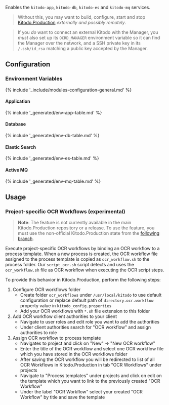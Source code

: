 Enables the `kitodo-app`, `kitodo-db`, `kitodo-es` and `kitodo-mq` services.

> Without this, you may want to build, configure, start and stop [Kitodo.Production](https://github.com/slub/kitodo-production-docker)
> _externally and possibly remotely_.

> If you _do_ want to connect an external Kitodo with the Manager, you _must_ also
> set up its `OCRD_MANAGER` environment variable so it can find the Manager over the network,
> and a SSH private key in its `/.ssh/id_rsa` matching a public key accepted by the Manager.

## Configuration

### Environment Variables

{% include '_include/modules-configuration-general.md' %}

#### Application

{% include '_generated/env-app-table.md' %}

#### Database

{% include '_generated/env-db-table.md' %}

#### Elastic Search

{% include '_generated/env-es-table.md' %}

#### Active MQ

{% include '_generated/env-mq-table.md' %}

## Usage

### Project-specific OCR Workflows (experimental)

> **Note**:
> The feature is not currently available in the main Kitodo.Production repository or a release. To use the feature, you must use the non-official Kitodo.Production state from the [following branch](https://github.com/markusweigelt/kitodo-production/tree/ocrd-main).

Execute project-specific OCR workflows by binding an OCR workflow to a process template.
When a new process is created, the OCR workflow file assigned to the process template is copied as `ocr_workflow.sh` to the process folder.
Our `script_ocr.sh` script detects and uses the `ocr_workflow.sh` file as OCR workflow when executing the OCR script steps.

To provide this behavior in Kitodo.Production, perform the following steps:

1. Configure OCR workflows folder
    - Create folder `ocr_workflows` under `/usr/local/kitodo` to use default configuration or replace default path of `directory.ocr.workflow` property value in `kitodo_config.properties`
    - Add your OCR workflows with `*.sh` file extension to this folder
2. Add OCR workflow client authorities to your client
    - Navigate to user roles and edit role you want to add the authorities
    - Under client authorities search for "OCR workflow" and assign authorities to role
3. Assign OCR workflow to process template
    - Navigates to project and click on "New" -> "New OCR workflow"
    - Enter the title of the OCR workflow and select one OCR workflow file which you have stored in the OCR workflows folder
    - After saving the OCR workflow you will be redirected to list of all OCR Workflows in Kitodo.Production in tab "OCR Workflows" under projects
    - Navigate to "Process templates" under projects and click on edit on the template which you want to link to the previously created "OCR Workflow"
    - Under the label "OCR Workflow" select your created "OCR Workflow" by title and save the template